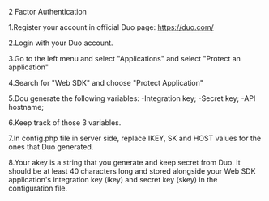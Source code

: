 2 Factor Authentication

1.Register your account in official Duo page: https://duo.com/

2.Login with your Duo account.

3.Go to the left menu and select "Applications" and select "Protect an application"

4.Search for "Web SDK" and choose "Protect Application"

5.Dou generate the following variables: -Integration key; -Secret key; -API hostname;

6.Keep track of those 3 variables.

7.In config.php file in server side, replace IKEY, SK and HOST values for the ones that Duo generated.

8.Your akey is a string that you generate and keep secret from Duo. It should be at least 40 characters long and stored alongside your Web SDK application's integration key (ikey) and secret key (skey) in the configuration file.
